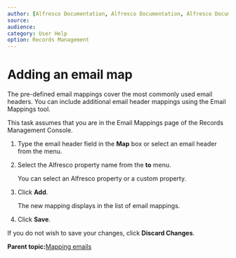 ```yaml
---
author: [Alfresco Documentation, Alfresco Documentation, Alfresco Documentation]
source: 
audience: 
category: User Help
option: Records Management
---
```


# Adding an email map

The pre-defined email mappings cover the most commonly used email headers. You can include additional email header mappings using the Email Mappings tool.

This task assumes that you are in the Email Mappings page of the Records Management Console.

1.  Type the email header field in the **Map** box or select an email header from the menu.

2.  Select the Alfresco property name from the **to** menu.

    You can select an Alfresco property or a custom property.

3.  Click **Add**.

    The new mapping displays in the list of email mappings.

4.  Click **Save**.


If you do not wish to save your changes, click **Discard Changes**.

**Parent topic:**[Mapping emails](../concepts/rm-emailmap-intro.md)

